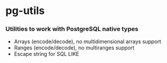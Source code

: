 # pg-utils

### Utilities to work with PostgreSQL native types

* Arrays (encode/decode), no multidimensional arrays support
* Ranges (encode/decode), no multiranges support
* Escape string for SQL LIKE
